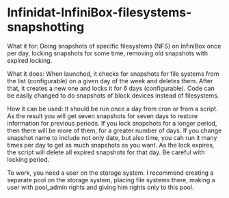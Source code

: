 # Infinidat-InfiniBox-filesystems-snapshotting
What it for:
Doing snapshots of specific filesystems (NFS) on InfiniBox once per day, locking snapshots for some time, removing old snapshots with expired locking.

What it does:
When launched, it checks for snapshots for file systems from the list (configurable) on a given day of the week and deletes them.
After that, it creates a new one and locks it for 6 days (configurable).
Code can be easily changed to do snapshots of block devices instead of filesystems.

How it can be used:
It should be run once a day from cron or from a script. As the result you will get seven snapshots for seven days to restore information for previous periods. If you lock snapshots for a longer period, then there will be more of them, for a greater number of days. If you change snapshot name to include not only date, but also time, you cah run it many times per day to get as much snapshots as you want. As the lock expires, the script will delete all expired snapshots for that day. Be careful with locking period.

To work, you need a user on the storage system. I recommend creating a separate pool on the storage system, placing file systems there, making a user with pool_admin rights and giving him rights only to this pool.
